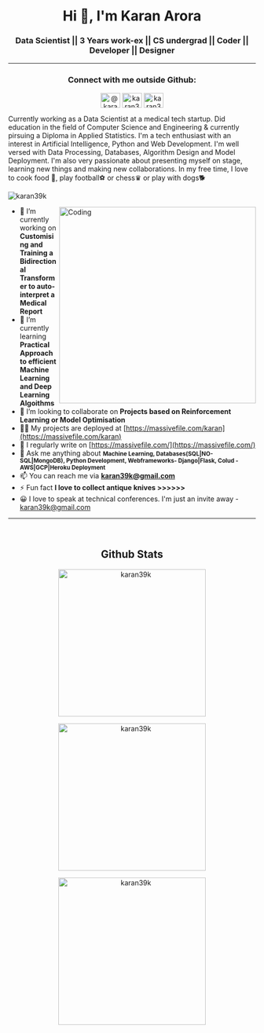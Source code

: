 <h1 align="center">Hi 👋, I'm Karan Arora</h1>
<h3 align="center">Data Scientist || 3 Years work-ex || CS undergrad || Coder || Developer || Designer</h3>

--- 

<h3 align="center">Connect with me outside Github:</h3>

<p align="center">
<a href="https://massivefile.com" target="_blank"><img align="center" src="https://encrypted-tbn0.gstatic.com/images?q=tbn:ANd9GcT47RS9Jmmyf5N8TcX4wTogjDnDqyU_AYzO7w&usqp=CAU" alt="@karanarora" height="30" width="40" /></a>
<a href="https://linkedin.com/in/karanaro "target="_blank"><img align="center" src="https://raw.githubusercontent.com/rahuldkjain/github-profile-readme-generator/master/src/images/icons/Social/linked-in-alt.svg" alt="karan36k" height="30" width="40" /></a>
<a href="https://instagram.com/flashunicorn/" target="_blank"><img align="center" src="https://raw.githubusercontent.com/rahuldkjain/github-profile-readme-generator/master/src/images/icons/Social/instagram.svg" alt="karan36k" height="30" width="40" /></a>
</p>

Currently working as a Data Scientist at a medical tech startup. Did education in the field of Computer Science and Engineering & currently pirsuing a Diploma in Applied Statistics. I'm a tech enthusiast with an interest in Artificial Intelligence, Python and Web Development. I'm well versed with Data Processing, Databases, Algorithm Design and Model Deployment. I'm also very passionate about presenting myself on stage, learning new things and making new collaborations. In my free time, I love to cook food 🍛, play football⚽ or chess♛ or play with dogs🐕


<p align="left"> <img src="https://komarev.com/ghpvc/?username=karan39k&label=Profile%20views&color=129e00&style=plastic" alt="karan39k" /> </p>
<img align="right" alt="Coding" width="400" src="https://lh3.googleusercontent.com/mgIKssWpDhUcif6UwzLqwFrQ2frzYdKrp6utfYLoY8c8nGL68euHOzSDJ5JDIZ5qKEYgC8ug7Vy9kLNKEVOYjdRRZJ3T3Mq0laT8AUwB5w1UG1Jf7bIFkPg_8yY-1qXfMSas0bna1w=w1920-h1080">

- 🔭 I’m currently working on **Customising and Training a Bidirectional Transformer to auto-interpret a Medical Report**
- 🌱 I’m currently learning **Practical Approach to efficient Machine Learning and Deep Learning Algoithms**
- 👯 I’m looking to collaborate on **Projects based on Reinforcement Learning or Model Optimisation**
- 👨‍💻 My projects are deployed at [https://massivefile.com/karan](https://massivefile.com/karan)
- 📝 I regularly write on [https://massivefile.com/](https://massivefile.com/)
- 💬 Ask me anything about <small>**Machine Learning, Databases(SQL|NO-SQL|MongoDB), Python Development, Webframeworks- Django|Flask, Colud - AWS|GCP|Heroku Deployment**</small>
- 📫 You can reach me via **karan39k@gmail.com**
- ⚡ Fun fact **I love to collect antique knives >>>>>>**
- 😀 I love to speak at technical conferences. I'm just an invite away - karan39k@gmail.com 

<!-- ### Blogs posts -->
<!-- BLOG-POST-LIST:START -->
<!-- BLOG-POST-LIST:END -->

---
<br>
<div align="center">
  <h2>Github Stats</h2>
<p><img align="center" src="https://github-readme-stats.vercel.app/api?username=karan36k&show_icons=true&theme=neon&line_height=25" width = 300&show_icons=true&locale=en" alt="karan39k" /></p>
  
<p><img align="center" src="https://github-readme-stats.vercel.app/api/top-langs?username=karan36k&show_icons=true&line_height=80" width = 300&show_icons=true&locale=en&layout=compact" alt="karan39k" /></p>


<p><img align="center" src="http://github-readme-streak-stats.herokuapp.com?user=karan36k&theme=great-gatsby&hide_border=true&date_format=M%20j%5B%2C%20Y%5D&&line_height=25" width = 300" alt="karan39k" /></p></div>
